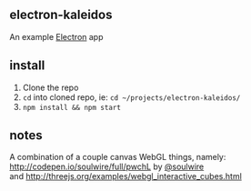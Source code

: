 ## electron-kaleidos
An example <a href='http://electron.atom.io/' target='_blank'>Electron</a> app

## install
1. Clone the repo
2. `cd` into cloned repo, ie: `cd ~/projects/electron-kaleidos/`
3. `npm install && npm start`

## notes
A combination of a couple canvas WebGL things, namely:  
http://codepen.io/soulwire/full/pwchL by <a href='https://twitter.com/soulwire' target='_blank'>@soulwire</a>  
and http://threejs.org/examples/webgl_interactive_cubes.html

